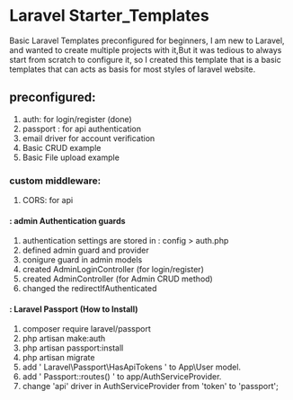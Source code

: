 # Laravel Starter_Templates
Basic Laravel Templates preconfigured for beginners,
I am new to Laravel, and wanted to create multiple projects with it,But it was tedious to always start from scratch to configure it,
so I created this template that is a basic templates that can acts as basis for most styles of laravel website. 

## preconfigured:
1. auth: for login/register (done)
2. passport : for api authentication
3. email driver for account verification
4. Basic CRUD example
5. Basic File upload example

### custom middleware:
1. CORS: for api
  

#### : admin Authentication guards
1. authentication settings are stored in : config > auth.php
2. defined admin guard and provider
3. conigure guard in admin models
4. created AdminLoginController (for login/register)
5. created AdminController (for Admin CRUD method)
6. changed the redirectIfAuthenticated


#### : Laravel Passport (How to Install)
1. composer require laravel/passport
2. php artisan make:auth
3. php artisan passport:install
4. php artisan migrate
5. add ' Laravel\Passport\HasApiTokens ' to App\User model.
6. add ' Passport::routes() ' to app/AuthServiceProvider.
7. change 'api' driver in AuthServiceProvider from 'token' to 'passport';
